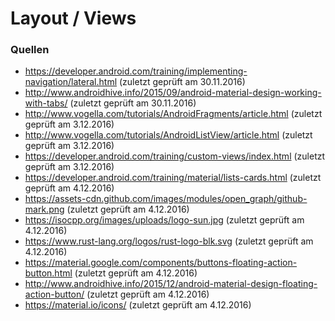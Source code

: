 # Layout / Views


### Quellen

* https://developer.android.com/training/implementing-navigation/lateral.html (zuletzt geprüft am 30.11.2016)
* http://www.androidhive.info/2015/09/android-material-design-working-with-tabs/ (zuletzt geprüft am 30.11.2016)
* http://www.vogella.com/tutorials/AndroidFragments/article.html (zuletzt geprüft am 3.12.2016)
* http://www.vogella.com/tutorials/AndroidListView/article.html (zuletzt geprüft am 3.12.2016)
* https://developer.android.com/training/custom-views/index.html (zuletzt geprüft am 3.12.2016)
* https://developer.android.com/training/material/lists-cards.html (zuletzt geprüft am 4.12.2016)
* https://assets-cdn.github.com/images/modules/open_graph/github-mark.png (zuletzt geprüft am 4.12.2016)
* https://isocpp.org/images/uploads/logo-sun.jpg (zuletzt geprüft am 4.12.2016)
* https://www.rust-lang.org/logos/rust-logo-blk.svg (zuletzt geprüft am 4.12.2016)
* https://material.google.com/components/buttons-floating-action-button.html (zuletzt geprüft am 4.12.2016)
* http://www.androidhive.info/2015/12/android-material-design-floating-action-button/ (zuletzt geprüft am 4.12.2016)
* https://material.io/icons/ (zuletzt geprüft am 4.12.2016)
